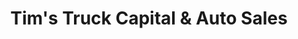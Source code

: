 ---
title: "Tim's Truck Capital & Auto Sales"
url: /epsom/tims-truck-capital-and-auto-sales/
shop: car
---
